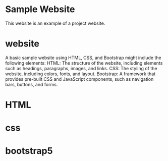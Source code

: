 # Sample Website
  This website is an example of a project website.
# website
   A basic sample website using HTML, CSS, and Bootstrap might include the following elements:
      HTML: The structure of the website, including elements such as headings, paragraphs, images, and links.
      CSS: The styling of the website, including colors, fonts, and layout.
      Bootstrap: A framework that provides pre-built CSS and JavaScript components, such as navigation bars, buttons, and forms.
# HTML
# css
# bootstrap5
